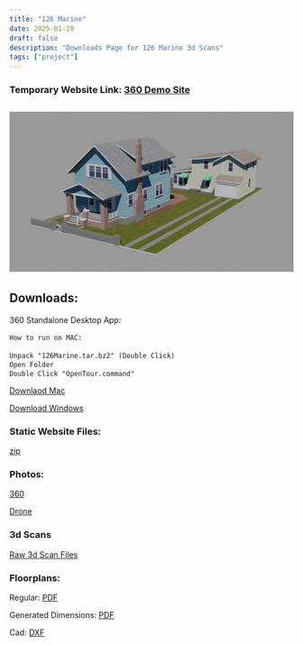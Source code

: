 ```yaml
---
title: "126 Marine"
date: 2025-01-20
draft: false
description: "Downloads Page for 126 Marine 3d Scans"
tags: ["project"]
---
```



### **Temporary Website Link**: [360 Demo Site](https://chrislyons.net/360DemoSite/)

![Photo](houseModel.jpg)
---
## **Downloads:**

360 Standalone Desktop App:

~~~
How to run on MAC:

Unpack "126Marine.tar.bz2" (Double Click)
Open Folder
Double Click "OpenTour.command"
~~~

[Downlaod Mac](https://drive.google.com/file/d/1DvLAeVPANhmM79Fh_HhlUYk7RvpDQ5EB/view?usp=sharing)

[Download Windows](https://drive.google.com/file/d/1Dw92GeiSXcR6jzzPnWBowrPgOH2pIBTX/view?usp=sharing)

### Static Website Files:

[zip](https://drive.google.com/file/d/1DxxV7U4WhocuDeXF6Cgp5ghxU81LCAuA/view?usp=sharing)

### Photos:

[360](https://drive.google.com/drive/folders/16n1fn9ix5wspDuceFs9AULX3ghdND3ez?usp=sharing)

[Drone](https://drive.google.com/drive/folders/1EBHNst5_dtxQMa6Ps1aSc6Vwc6NsDVLs?usp=sharing)

### 3d Scans

[Raw 3d Scan Files](https://drive.google.com/drive/folders/16lPU784SNBykFmhamW3bRH6rPVr24f79?usp=sharing)

### Floorplans:

Regular: [PDF](https://drive.google.com/file/d/195m9p8PMa4R0gTEFYTWYK39HNdqM0h7P/view?usp=sharing)

Generated Dimensions: [PDF](https://drive.google.com/file/d/1nfjr4pbfCtH8qIYgbddwZo0WiXSOTU2s/view?usp=sharing)

Cad: [DXF](https://drive.google.com/drive/folders/1E7n8bAqFMrOdyYgcnff5cKxp2RUAdOE8?usp=sharing)
